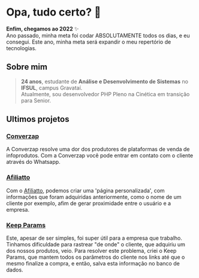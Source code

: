 # Opa, tudo certo? 👋


**Enfim, chegamos ao 2022** ✨ \
Ano passado, minha meta foi codar ABSOLUTAMENTE todos os dias, e eu consegui.
Este ano, minha meta será expandir o meu repertório de tecnologias.

## Sobre mim

  > **24 anos**, estudante de **Análise e Desenvolvimento de Sistemas** no **IFSUL**, campus Gravataí.\
  > Atualmente, sou desenvolvedor PHP Pleno na Cinética em transição para Senior.
 
## Ultimos projetos

### [Converzap](https://converzap.com)
A Converzap resolve uma dor dos produtores de plataformas de venda de infoprodutos. Com a Converzap você pode entrar em contato com o cliente através do Whatsapp.

### [Afiliatto](https://github.com/curtinaz/afiliatto)
Com o [Afiliatto](https://github.com/curtinaz/afiliatto), podemos criar uma 'página personalizada', com informações que foram adquiridas anteriormente, como o nome de um cliente por exemplo, afim de gerar proximidade entre o usuário e a empresa.

### [Keep Params](https://github.com/curtinaz/keep-params)
Este, apesar de ser simples, foi super útil para a empresa que trabalho. Tinhamos dificuldade para rastrear "de onde" o cliente, que adquiriu um dos nossos produtos, veio. Para resolver este problema, criei o Keep Params, que mantem todos os parâmetros do cliente nos links até que o mesmo finalize a compra, e então, salva esta informação no banco de dados.
